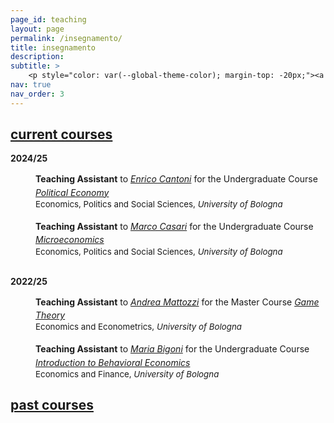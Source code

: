 ```yaml
---
page_id: teaching
layout: page
permalink: /insegnamento/
title: insegnamento
description:
subtitle: >
    <p style="color: var(--global-theme-color); margin-top: -20px;"><a href="#" onclick="window.location.href='https://marcorosso.com/teaching/'; return false;">teaching</a>&nbsp;|&nbsp;<a href='https://marcorosso.com/es/docencia/'>docencia</a></p>
nav: true
nav_order: 3
---
```


<!-- Current Courses -->
<!-- Section title toggle link with Font Awesome icons -->
<div class="projects">
  <a id="toggle-content-2" href="javascript:void(0);" onclick="toggleVisibility('content-2')">
    <h2 class="category"><i class="fa-solid fa-chevron-down fa-2xs"></i> current courses </h2>
  </a>
</div>

<!-- current courses show by default -->
<div id="content-2" style="display: block;">

  <p><b>2024/25</b></p>

  <div style="margin-left: 10px">
    <div style="margin: 0; padding: 0; position: relative;">
        <!-- First row: Chalkboard icon and teaching assistant text -->
        <div style="display: inline-block; width: 25px; text-align: center; position: absolute; top: 0;">
            <i class="fa-solid fa-chalkboard-user" style="color: var(--global-theme-color);"></i>
        </div>
        <div style="display: inline-block; padding-left: 30px; line-height: 16pt;">
            <span>
              <b>Teaching Assistant</b> to <a href='https://www.unibo.it/sitoweb/enrico.cantoni'><i>Enrico Cantoni</i></a> for the Undergraduate Course <a href='https://www.unibo.it/it/studiare/dottorati-master-specializzazioni-e-altra-formazione/insegnamenti/insegnamento/2024/468855'><i>Political Economy</i></a>
            </span>
        </div>
        <!-- Second row: Building icon and department text -->
        <div style="margin-top: 0px; position: relative; font-size: 10pt;">
            <div style="display: inline-block; width: 25px; text-align: center; position: absolute; top: 0;">
                <i class="fa-solid fa-landmark" style="color: var(--global-theme-color);"></i>
            </div>
            <div style="display: inline-block; padding-left: 30px; line-height: 12pt;">
                <span>Economics, Politics and Social Sciences, <i>University of Bologna</i></span>
            </div>
        </div>
    </div>
  </div>
  
  <br>

  <div style="margin-left: 10px">
    <div style="margin: 0; padding: 0; position: relative;">
        <!-- First row: Chalkboard icon and teaching assistant text -->
        <div style="display: inline-block; width: 25px; text-align: center; position: absolute; top: 0;">
            <i class="fa-solid fa-chalkboard-user" style="color: var(--global-theme-color);"></i>
        </div>
        <div style="display: inline-block; padding-left: 30px; line-height: 16pt;">
            <span>
              <b>Teaching Assistant</b> to <a href='https://www.unibo.it/sitoweb/marco.casari'><i>Marco Casari</i></a> for the Undergraduate Course <a href='https://www.unibo.it/it/studiare/dottorati-master-specializzazioni-e-altra-formazione/insegnamenti/insegnamento/2024/502710'><i>Microeconomics</i></a>
            </span>
        </div>
        <!-- Second row: Building icon and department text -->
        <div style="margin-top: 0px; position: relative; font-size: 10pt;">
            <div style="display: inline-block; width: 25px; text-align: center; position: absolute; top: 0;">
                <i class="fa-solid fa-landmark" style="color: var(--global-theme-color);"></i>
            </div>
            <div style="display: inline-block; padding-left: 30px; line-height: 12pt;">
                <span>Economics, Politics and Social Sciences, <i>University of Bologna</i></span>
            </div>
        </div>
    </div>
  </div>

  <br>
  
  <p><b>2022/25</b></p>

  <div style="margin-left: 10px">
    <div style="margin: 0; padding: 0; position: relative;">
        <!-- First row: Chalkboard icon and teaching assistant text -->
        <div style="display: inline-block; width: 25px; text-align: center; position: absolute; top: 0;">
            <i class="fa-solid fa-chalkboard-user" style="color: var(--global-theme-color);"></i>
        </div>
        <div style="display: inline-block; padding-left: 30px; line-height: 16pt;">
            <span>
              <b>Teaching Assistant</b> to <a href='https://www.unibo.it/sitoweb/andrea.mattozzi'><i>Andrea Mattozzi</i></a> for the Master Course <a href='https://www.unibo.it/it/studiare/dottorati-master-specializzazioni-e-altra-formazione/insegnamenti/insegnamento/2024/491971'><i>Game Theory</i></a>
            </span>
        </div>
        <!-- Second row: Building icon and department text -->
        <div style="margin-top: 0px; position: relative; font-size: 10pt;">
            <div style="display: inline-block; width: 25px; text-align: center; position: absolute; top: 0;">
                <i class="fa-solid fa-landmark" style="color: var(--global-theme-color);"></i>
            </div>
            <div style="display: inline-block; padding-left: 30px; line-height: 12pt;">
                <span>Economics and Econometrics, <i>University of Bologna</i></span>
            </div>
        </div>
    </div>
  </div>
  
  <br>

  <div style="margin-left: 10px">
    <div style="margin: 0; padding: 0; position: relative;">
        <!-- First row: Chalkboard icon and teaching assistant text -->
        <div style="display: inline-block; width: 25px; text-align: center; position: absolute; top: 0;">
            <i class="fa-solid fa-chalkboard-user" style="color: var(--global-theme-color);"></i>
        </div>
        <div style="display: inline-block; padding-left: 30px; line-height: 16pt;">
            <span>
              <b>Teaching Assistant</b> to <a href='https://www.unibo.it/sitoweb/maria.bigoni'><i>Maria Bigoni</i></a> for the Undergraduate Course <a href='https://www.unibo.it/it/studiare/dottorati-master-specializzazioni-e-altra-formazione/insegnamenti/insegnamento/2024/467276'><i>Introduction to Behavioral Economics</i></a>
            </span>
        </div>
        <!-- Second row: Building icon and department text -->
        <div style="margin-top: 0px; position: relative; font-size: 10pt;">
            <div style="display: inline-block; width: 25px; text-align: center; position: absolute; top: 0;">
                <i class="fa-solid fa-landmark" style="color: var(--global-theme-color);"></i>
            </div>
            <div style="display: inline-block; padding-left: 30px; line-height: 12pt;">
                <span>Economics and Finance, <i>University of Bologna</i></span>
            </div>
        </div>
    </div>
  </div>

</div>
<!-- end -->

<!-- Past Courses -->
<!-- Section title toggle link with Font Awesome icons -->
<div class="projects">
  <a id="toggle-content-1" href="javascript:void(0);" onclick="toggleVisibility('content-1')">
    <h2 class="category"><i class="fa-solid fa-chevron-right fa-2xs"></i> past courses </h2>
  </a>
</div>

<!-- past courses section hidden by default -->
<div id="content-1" style="display: none;">
  
  <!-- 2022/24 -->
  <p><b>2022/24</b></p>

  <div style="margin-left: 10px">
    <div style="margin: 0; padding: 0; position: relative;">
        <!-- First row: Chalkboard icon and teaching assistant text -->
        <div style="display: inline-block; width: 25px; text-align: center; position: absolute; top: 0;">
            <i class="fa-solid fa-chalkboard-user" style="color: var(--global-theme-color);"></i>
        </div>
        <div style="display: inline-block; padding-left: 30px; line-height: 16pt;">
            <span>
              <b>Teaching Assistant</b> to <a href='https://www.unibo.it/sitoweb/giovanni.prarolo'><i>Giovanni Prarolo</i></a> and <a href='https://www.unibo.it/sitoweb/rohit.ticku'><i>Rohit Ticku</i></a> for the Undergraduate Course <a href='https://www.unibo.it/it/studiare/dottorati-master-specializzazioni-e-altra-formazione/insegnamenti/insegnamento/2023/422038'><i>Globalization: Trade, Migrations and Multinationals</i></a>
            </span>
        </div>
        <!-- Second row: Building icon and department text -->
        <div style="margin-top: 0px; position: relative; font-size: 10pt;">
            <div style="display: inline-block; width: 25px; text-align: center; position: absolute; top: 0;">
                <i class="fa-solid fa-landmark" style="color: var(--global-theme-color);"></i>
            </div>
            <div style="display: inline-block; padding-left: 30px; line-height: 12pt;">
                <span>Economics and Finance, <i>University of Bologna</i></span>
            </div>
        </div>
    </div>
  </div>
  <!-- end -->
  
  <br>
  
  <!-- 2021/22 -->
  <p><b>2021/22</b></p>

  <div style="margin-left: 10px">
    <div style="margin: 0; padding: 0; position: relative;">
        <!-- First row: Chalkboard icon and teaching assistant text -->
        <div style="display: inline-block; width: 25px; text-align: center; position: absolute; top: 0;">
            <i class="fa-solid fa-chalkboard-user" style="color: var(--global-theme-color);"></i>
        </div>
        <div style="display: inline-block; padding-left: 30px; line-height: 16pt;">
            <span>
              <b>Teaching Assistant</b> to <a href='https://www.unibo.it/sitoweb/francesca.barigozzi'><i>Francesca Barigozzi</i></a> for the Master Course <a href='https://www.unibo.it/it/studiare/dottorati-master-specializzazioni-e-altra-formazione/insegnamenti/insegnamento/2021/413556'><i>Competion Economics and Policy</i></a>
            </span>
        </div>
        <!-- Second row: Building icon and department text -->
        <div style="margin-top: 0px; position: relative; font-size: 10pt;">
            <div style="display: inline-block; width: 25px; text-align: center; position: absolute; top: 0;">
                <i class="fa-solid fa-landmark" style="color: var(--global-theme-color);"></i>
            </div>
            <div style="display: inline-block; padding-left: 30px; line-height: 12pt;">
                <span>Economics and Management, <i>Forlì Campus, University of Bologna</i></span>
            </div>
        </div>
    </div>
  </div>

  <br>

  <div style="margin-left: 10px">
    <div style="margin: 0; padding: 0; position: relative;">
        <!-- First row: Chalkboard icon and teaching assistant text -->
        <div style="display: inline-block; width: 25px; text-align: center; position: absolute; top: 0;">
            <i class="fa-solid fa-chalkboard-user" style="color: var(--global-theme-color);"></i>
        </div>
        <div style="display: inline-block; padding-left: 30px; line-height: 16pt;">
            <span>
              <b>Teaching Assistant</b> to <a href='https://www.unibo.it/sitoweb/francesca.barigozzi'><i>Francesca Barigozzi</i></a> for the Undergraduate Course <a href='https://www.unibo.it/it/studiare/dottorati-master-specializzazioni-e-altra-formazione/insegnamenti/insegnamento/2021/413375'><i>Microeconomics</i></a>
            </span>
        </div>
        <!-- Second row: Building icon and department text -->
        <div style="margin-top: 0px; position: relative; font-size: 10pt;">
            <div style="display: inline-block; width: 25px; text-align: center; position: absolute; top: 0;">
                <i class="fa-solid fa-landmark" style="color: var(--global-theme-color);"></i>
            </div>
            <div style="display: inline-block; padding-left: 30px; line-height: 12pt;">
                <span>Economics and Business, <i>Forlì Campus, University of Bologna</i></span>
            </div>
        </div>
    </div>
  </div>

  <br>

  <div style="margin-left: 10px">
    <div style="margin: 0; padding: 0; position: relative;">
        <!-- First row: Chalkboard icon and teaching assistant text -->
        <div style="display: inline-block; width: 25px; text-align: center; position: absolute; top: 0;">
            <i class="fa-solid fa-chalkboard-user" style="color: var(--global-theme-color);"></i>
        </div>
        <div style="display: inline-block; padding-left: 30px; line-height: 16pt;">
            <span>
              <b>Teaching Assistant</b> to <a href='https://www.unibo.it/sitoweb/natalia.montinari2'><i>Natalia Montinari</i></a> for the Master Course <a href='https://www.unibo.it/it/studiare/dottorati-master-specializzazioni-e-altra-formazione/insegnamenti/insegnamento/2021/413555'><i>Game Theory</i></a>
            </span>
        </div>
        <!-- Second row: Building icon and department text -->
        <div style="margin-top: 0px; position: relative; font-size: 10pt;">
            <div style="display: inline-block; width: 25px; text-align: center; position: absolute; top: 0;">
                <i class="fa-solid fa-landmark" style="color: var(--global-theme-color);"></i>
            </div>
            <div style="display: inline-block; padding-left: 30px; line-height: 12pt;">
                <span>Economics and Management, <i>Forlì Campus, University of Bologna</i></span>
            </div>
        </div>
    </div>
  </div>
  <!-- end -->
  
  <br>
  
  <!-- 2019/20 -->
  <p><b>2019/20</b></p>

  <div style="margin-left: 10px">
    <div style="margin: 0; padding: 0; position: relative;">
        <!-- First row: Chalkboard icon and teaching assistant text -->
        <div style="display: inline-block; width: 25px; text-align: center; position: absolute; top: 0;">
            <i class="fa-solid fa-chalkboard-user" style="color: var(--global-theme-color);"></i>
        </div>
        <div style="display: inline-block; padding-left: 30px; line-height: 16pt;">
            <span>
              <b>Teaching Assistant</b> to <a href='https://www.management.unito.it/do/docenti.pl/Alias?francesco.figari#tab-profilo'><i>Francesco Figari</i></a> for the Master Course <a href='https://www.business-management.unito.it/do/storicocorsi.pl/Show?_id=qeeh_1920'><i>Public Management and Public Economics</i></a>
            </span>
        </div>
        <!-- Second row: Building icon and department text -->
        <div style="margin-top: 0px; position: relative; font-size: 10pt;">
            <div style="display: inline-block; width: 25px; text-align: center; position: absolute; top: 0;">
                <i class="fa-solid fa-landmark" style="color: var(--global-theme-color);"></i>
            </div>
            <div style="display: inline-block; padding-left: 30px; line-height: 12pt;">
                <span>SAA School of Management, <i>University of Turin</i></span>
            </div>
        </div>
    </div>
  </div>

  <br>

  <div style="margin-left: 10px">
    <div style="margin: 0; padding: 0; position: relative;">
        <!-- First row: Chalkboard icon and teaching assistant text -->
        <div style="display: inline-block; width: 25px; text-align: center; position: absolute; top: 0;">
            <i class="fa-solid fa-chalkboard-user" style="color: var(--global-theme-color);"></i>
        </div>
        <div style="display: inline-block; padding-left: 30px; line-height: 16pt;">
            <span>
              <b>Teaching Assistant</b> to <a href='https://www.esomas.unito.it/do/docenti.pl/Alias?nadia.campaniello#tab-profilo'><i>Nadia Campaniello</i></a> for the Undergraduate Course <a href='https://www.business-management.unito.it/do/storicocorsi.pl/Show?_id=wwm1_1920'><i>Microeconomics</i></a>
            </span>
        </div>
        <!-- Second row: Building icon and department text -->
        <div style="margin-top: 0px; position: relative; font-size: 10pt;">
            <div style="display: inline-block; width: 25px; text-align: center; position: absolute; top: 0;">
                <i class="fa-solid fa-landmark" style="color: var(--global-theme-color);"></i>
            </div>
            <div style="display: inline-block; padding-left: 30px; line-height: 12pt;">
                <span>SAA School of Management, <i>University of Turin</i></span>
            </div>
        </div>
    </div>
  </div>
  <!-- end -->
  
</div>
<!-- end -->

<!-- Inline script -->
<script>
  // Toggle the visibility of the sections
  function toggleVisibility(id) {
    var content = document.getElementById(id);
    var toggleButton = document.getElementById('toggle-' + id).querySelector('i');
    
    if (content.style.display === "none") {
      content.style.display = "block";
      toggleButton.className = "fa-solid fa-chevron-down fa-2xs"; // Change to down icon
    } else {
      content.style.display = "none";
      toggleButton.className = "fa-solid fa-chevron-right fa-2xs"; // Change to right icon
    }
  }  
</script>
